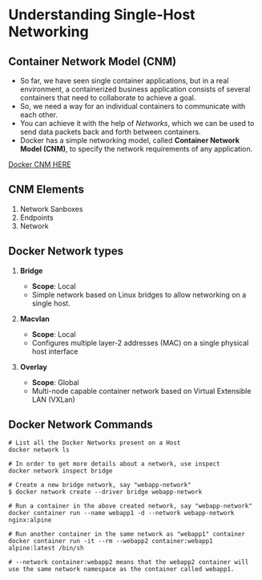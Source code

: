 # Understanding Single-Host Networking

## Container Network Model (CNM)

- So far, we have seen single container applications, but in a real environment, a containerized business application consists of several containers that need to collaborate to achieve a goal.
- So, we need a way for an individual containers to communicate with each other.
- You can achieve it with the help of _Networks_, which we can be used to send data packets back and forth between containers.
- Docker has a simple networking model, called **Container Network Model (CNM)**, to specify the network requirements of any application.

[Docker CNM HERE]()

## CNM Elements

1. Network Sanboxes
2. Endpoints
3. Network

## Docker Network types

1. **Bridge**

   - **Scope**: Local
   - Simple network based on Linux bridges to allow networking on a single host.

2. **Macvlan**

   - **Scope**: Local
   - Configures multiple layer-2 addresses (MAC) on a single physical host interface

3. **Overlay**

   - **Scope**: Global
   - Multi-node capable container network based on Virtual Extensible LAN (VXLan)

## Docker Network Commands

```
# List all the Docker Networks present on a Host
docker network ls

# In order to get more details about a network, use inspect
docker network inspect bridge

# Create a new bridge network, say "webapp-network"
$ docker network create --driver bridge webapp-network

# Run a container in the above created network, say "webapp-network"
docker container run --name webapp1 -d --network webapp-network nginx:alpine

# Run another container in the same network as "webapp1" container
docker container run -it --rm --webapp2 container:webapp1 alpine:latest /bin/sh

# --network container:webapp2 means that the webapp2 container will use the same network namespace as the container called webapp1.

```
